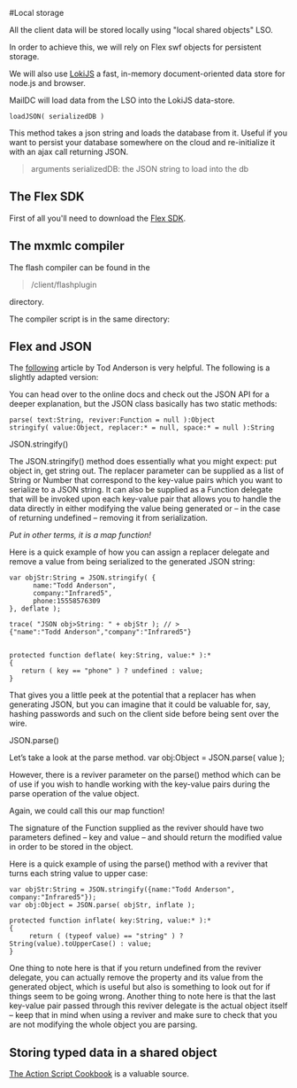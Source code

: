 #Local storage

All the client data will be stored locally using "local shared objects" LSO.

In order to achieve this, we will rely on Flex swf objects for persistent storage.

We will also use [LokiJS](http://lokijs.org/?utm_source=javascriptweekly#/) a fast, in-memory document-oriented data store for node.js and browser.

MailDC will load data from the LSO into the LokiJS data-store.

    loadJSON( serializedDB )
    
This method takes a json string and loads the database from it. Useful if you want to persist your database somewhere on the cloud and re-initialize it with an ajax call returning JSON.

>arguments	serializedDB: the JSON string to load into the db


## The Flex SDK ##
First of all you'll need to download the [Flex SDK](http://www.adobe.com/devnet/flex/flex-sdk-download.html).


## The mxmlc compiler ##

The flash compiler can be found in the 
>/client/flashplugin 

directory.

The compiler script is in the same directory:



## Flex and JSON ##

The [following](http://blog.infrared5.com/2011/07/working-with-native-json-in-flash-player-11/) article by Tod Anderson is very helpful. The following is a slightly adapted version:

You can head over to the online docs and check out the JSON API for a deeper explanation, but the JSON class basically has two static methods:

    parse( text:String, reviver:Function = null ):Object
    stringify( value:Object, replacer:* = null, space:* = null ):String



JSON.stringify()

The JSON.stringify() method does essentially what you might expect: put object in, get string out. 
The replacer parameter can be supplied as a list of String or Number that correspond to the key-value pairs which you want to serialize to a JSON string. It can also be supplied as a Function delegate that will be invoked upon each key-value pair that allows you to handle the data directly in either modifying the value being generated or – in the case of returning undefined – removing it from serialization.

*Put in other terms, it is a map function!*

Here is a quick example of how you can assign a replacer delegate and remove a value from being serialized to the generated JSON string:

    var objStr:String = JSON.stringify( {
		  name:"Todd Anderson",
	      company:"Infrared5",
	      phone:15558576309
    }, deflate );

    trace( "JSON obj>String: " + objStr ); // >
    {"name":"Todd Anderson","company":"Infrared5"}


    protected function deflate( key:String, value:* ):*
    {
	   return ( key == "phone" ) ? undefined : value;
	}
	
That gives you a little peek at the potential that a replacer has when generating JSON, but you can imagine that it could be valuable for, say, hashing passwords and such on the client side before being sent over the wire.



JSON.parse()

Let’s take a look at the parse method. 
var obj:Object = JSON.parse( value );

However, there is a reviver parameter on the parse() method which can be of use if you wish to handle working with the key-value pairs during the parse operation of the value object. 

Again, we could call this our map function!

The signature of the Function supplied as the reviver should have two parameters defined – key and value – and should return the modified value in order to be stored in the object.

Here is a quick example of using the parse() method with a reviver that turns each string value to upper case:

	var objStr:String = JSON.stringify({name:"Todd Anderson", company:"Infrared5"});
	var obj:Object = JSON.parse( objStr, inflate );

	protected function inflate( key:String, value:* ):*
	{
		 return ( (typeof value) == "string" ) ? String(value).toUpperCase() : value;
	}


One thing to note here is that if you return undefined from the reviver delegate, you can actually remove the property and its value from the generated object, which is useful but also is something to look out for if things seem to be going wrong. Another thing to note here is that the last key-value pair passed through this reviver delegate is the actual object itself – keep that in mind when using a reviver and make sure to check that you are not modifying the whole object you are parsing.



Storing typed data in a shared object
-------------------------------------

[The Action Script Cookbook](http://www.oreilly.de/catalog/9780596529857/chapter/ch17.pdf) is a valuable source.

